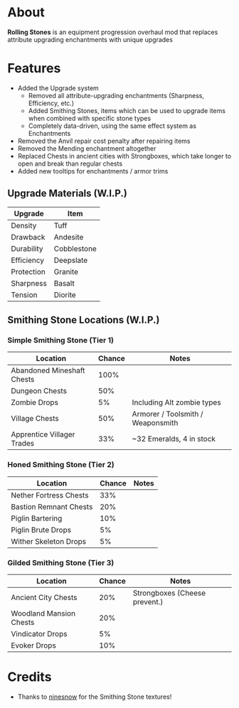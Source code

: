 # About

**Rolling Stones** is an equipment progression overhaul mod that replaces attribute upgrading enchantments with unique upgrades

# Features

- Added the Upgrade system
  - Removed all attribute-upgrading enchantments (Sharpness, Efficiency, etc.)
  - Added Smithing Stones, items which can be used to upgrade items when combined with specific stone types
  - Completely data-driven, using the same effect system as Enchantments
- Removed the Anvil repair cost penalty after repairing items
- Removed the Mending enchantment altogether
- Replaced Chests in ancient cities with Strongboxes, which take longer to open and break than regular chests
- Added new tooltips for enchantments / armor trims

## Upgrade Materials (W.I.P.)

| Upgrade    | Item        |
|------------|-------------|
| Density    | Tuff        |
| Drawback   | Andesite    |
| Durability | Cobblestone |
| Efficiency | Deepslate   |
| Protection | Granite     |
| Sharpness  | Basalt      |
| Tension    | Diorite     |

## Smithing Stone Locations (W.I.P.)

### Simple Smithing Stone (Tier 1)
| Location                   | Chance | Notes                             |
|----------------------------|--------|-----------------------------------|
| Abandoned Mineshaft Chests | 100%   |                                   |
| Dungeon Chests             | 50%    |                                   |
| Zombie Drops               | 5%     | Including Alt zombie types        |
| Village Chests             | 50%    | Armorer / Toolsmith / Weaponsmith |
| Apprentice Villager Trades | 33%    | ~32 Emeralds, 4 in stock          |

### Honed Smithing Stone (Tier 2)
| Location               | Chance | Notes |
|------------------------|--------|-------|
| Nether Fortress Chests | 33%    |       |
| Bastion Remnant Chests | 20%    |       |
| Piglin Bartering       | 10%    |       |
| Piglin Brute Drops     | 5%     |       |
| Wither Skeleton Drops  | 5%     |       |

### Gilded Smithing Stone (Tier 3)
| Location                | Chance | Notes                         |
|-------------------------|--------|-------------------------------|
| Ancient City Chests     | 20%    | Strongboxes (Cheese prevent.) |
| Woodland Mansion Chests | 20%    |                               |
| Vindicator Drops        | 5%     |                               |
| Evoker Drops            | 10%    |                               |

# Credits
- Thanks to [ninesnow](https://github.com/nine9snow) for the Smithing Stone textures!
